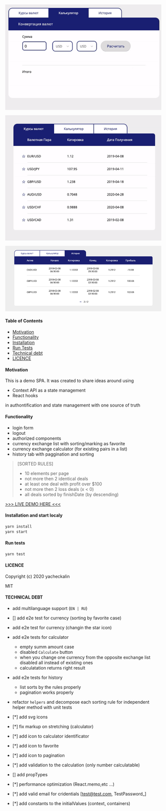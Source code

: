 <p>
<img src="./src/assets/calculator_demo.gif" />
</p>
<p><img src="./src/assets/currency_demo.gif"/></p>
<p>
<img src="./src/assets/history_snapshot.png" />
</p>

#### Table of Contents

- [Motivation](#motivation)
- [Functionality](#functionality)
- [Installation](#installation-and-start-localy)
- [Run Tests](#run-tests)
- [Technical debt](#technical-debt)
- [LICENCE](#licence)

#### Motivation

This is a demo SPA.
It was created to share ideas around using

- Context API as a state management
- React hooks

in authontification and state management with one source of truth

#### Functionality

- login form
- logout
- authorized components
- currency exchange list with sorting/marking as favorite
- currency exchange calculator (for existing pairs in a list)
- history tab with paggination and sorting

> [SORTED RULES]
>
> - 10 elements per page
> - not more then 2 identical deals
> - at least one deal with profit over \$100
> - not more then 2 loss deals (x < 0)
> - all deals sorted by finishDate (by descending)

[>>> LIVE DEMO HERE <<<](https://yacheckalin.github.io/simple-react-app/)

#### Installation and start localy

```javascript
yarn install
yarn start
```

#### Run tests

```javascript
yarn test
```

#### LICENCE

Copyright (c) 2020 yacheckalin

MIT

#### TECHNICAL DEBT

- add multilanguage support (<code>EN | RU</code>)
- [] add e2e test for currency (sorting by favorite case)
- add e2e test for currency (changin the star icon)
- add e2e tests for calculator

  - empty summ amount case
  - disabled <code>Calculate</code> button
  - when you change one currency from the opposite exchange list disabled all instead of existing ones
  - calculatation returns right result

- add e2e tests for history
  - list sorts by the rules properly
  - pagination works properly
- refactor <code>helpers</code> and decompose each sorting rule for independent helper method with unit tests
- [*] add svg icons
- [*] fix markup on stretching (calculator)
- [*] add icon to calculator identificator
- [*] add icon to favorite
- [*] add icon to pagination
- [*] add validation to the calculation (only number calculatable)
- [] add propTypes
- [*] performance optimization (React.memo,etc ...)
- [*] add valid email for cridentials [test@test.com, TestPassword_]
- [*] add constants to the initialValues (context, containers)
